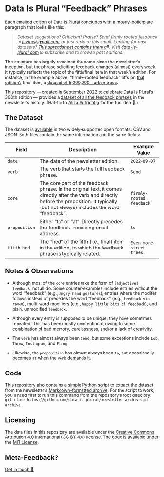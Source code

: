 # Data Is Plural “Feedback” Phrases

Each emailed edition of [Data Is Plural](https://www.data-is-plural.com/) concludes with a mostly-boilerplate paragraph that looks like this:

> *Dataset suggestions? Criticism? Praise? Send firmly-rooted feedback to jsvine@gmail.com, or just reply to this email. Looking for past datasets? [This spreadsheet contains them all](https://docs.google.com/spreadsheets/d/1wZhPLMCHKJvwOkP4juclhjFgqIY8fQFMemwKL2c64vk/edit#gid=0). Visit [data-is-plural.com](https://www.data-is-plural.com) to subscribe and to browse past editions.*

The structure has largely remained the same since the newsletter’s inception, but the phrase soliciting feedback changes (almost) every week. It typically reflects the topic of the fifth/final item in that week’s edition. For instance, in the example above, “firmly-rooted feedback” riffs on [that edition’s](https://www.data-is-plural.com/archive/2022-09-07-edition/) final item, a [dataset of 5,000,000+ urban trees](https://datadryad.org/stash/dataset/doi:10.5061/dryad.2jm63xsrf).

This repository — created in September 2022 to celebrate Data Is Plural’s 300th edition — provides a [dataset of all the feedback phrases](data/phrases.csv) in the newsletter’s history. (Hat-tip to [Aliza Aufrichtig](https://twitter.com/alizauf) for the fun idea 💫.) 

## The Dataset

The dataset is [available](data/) in two widely-supported open formats: CSV and JSON. Both files contain the same information and the same fields:


|Field|Description|Example Value|
|---|---|---|
|`date`|The date of the newsletter edition.|`2022-09-07`|
|`verb`|The verb that starts the full feedback phrase.|`Send`|
|`core`|The core part of the feedback phrase. In the original text, it comes directly after the verb and directly before the preposition. It typically (but not always) includes the word “feedback”.|`firmly-rooted feedback`|
|`preposition`|Either “to” or “at”. Directly precedes the feedback-receiving email address.|`to`|
|`fifth_hed`|The “hed” of the fifth (i.e., final) item in the edition, to which the feedback phrase is typically related. |`Even more street trees.`|

## Notes & Observations

- Although most of the `core` entries take the form of `[adjective] feedback`, not all do. Some counter-examples include entries without the word “feedback” (e.g., `angry hand gestures`), entries where the modifer follows instead of precedes the word “feedback” (e.g., `feedback via raven`), multi-word modifiers (e.g., `happy little bits of feedback`), and plain, unmodified `feedback`.

- Although every entry is supposed to be unique, they have sometimes repeated. This has been mostly unintentional, owing to some combination of bad memory, carelessness, and/or a lack of creativity.

- The `verb` has almost always been `Send`, but some exceptions include `Lob`, `Throw`, `Instagram`, and `Fling`.

- Likewise, the `preposition` has almost always been `to`, but occasionally becomes `at` when the `verb` demands it.

## Code

This repository also contains a [simple Python script](scripts/extract.py) to extract the dataset from the newsletter’s [Markdown-formatted archive](https://github.com/data-is-plural/newsletter-archive). For the script to work, you’ll need first to run this command from the repository’s root directory: `git clone https://github.com/data-is-plural/newsletter-archive.git archive`.

## Licensing

 The data files in this repository are available under the [Creative Commons Attribution 4.0 International (CC BY 4.0) license](https://creativecommons.org/licenses/by/4.0/). The code is available under the [MIT License](https://opensource.org/licenses/MIT).

## Meta-Feedback?

[Get in touch 📨](https://www.jsvine.com/)
